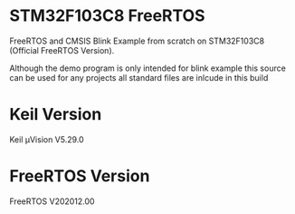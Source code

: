 # STM32F103C8 FreeRTOS
FreeRTOS and CMSIS Blink Example from scratch on STM32F103C8 (Official FreeRTOS Version).

Although the demo program is only intended for blink example this source can be used for any projects all standard files are inlcude in this build

# Keil Version
Keil µVision V5.29.0

# FreeRTOS Version
FreeRTOS V202012.00
